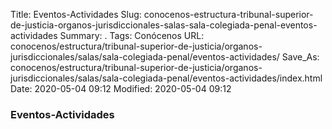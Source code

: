 Title: Eventos-Actividades
Slug: conocenos-estructura-tribunal-superior-de-justicia-organos-jurisdiccionales-salas-sala-colegiada-penal-eventos-actividades
Summary: .
Tags: Conócenos
URL: conocenos/estructura/tribunal-superior-de-justicia/organos-jurisdiccionales/salas/sala-colegiada-penal/eventos-actividades/
Save_As: conocenos/estructura/tribunal-superior-de-justicia/organos-jurisdiccionales/salas/sala-colegiada-penal/eventos-actividades/index.html
Date: 2020-05-04 09:12
Modified: 2020-05-04 09:12



### Eventos-Actividades




